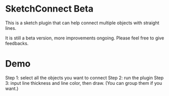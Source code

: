 # SketchConnect Beta
This is a sketch plugin that can help connect multiple objects with straight lines.

It is still a beta version, more improvements ongoing. Please feel free to give feedbacks.

# Demo
Step 1: select all the objects you want to connect
Step 2: run the plugin
Step 3: input line thickness and line color, then draw. (You can group them if you want.)
